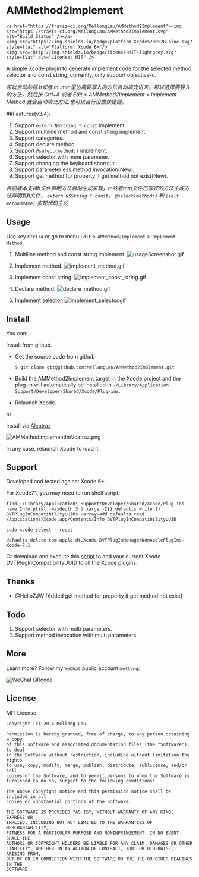 AMMethod2Implement
==================

<p align="left">

    <a href="https://travis-ci.org/MellongLau/AMMethod2Implement"><img src="https://travis-ci.org/MellongLau/AMMethod2Implement.svg" alt="Build Status" /></a>
    <img src="https://img.shields.io/badge/platform-Xcode%206%2B-blue.svg?style=flat" alt="Platform: Xcode 6+"/>
    <img src="http://img.shields.io/badge/license-MIT-lightgrey.svg?style=flat" alt="License: MIT" />
    
</p>

A simple Xcode plugin to generate implement code for the selected method, selector and const string, currently, only support objective-c.  

*可以自动的将.h或者.m .mm里边需要写入的方法自动填充进来。可以选择要导入的方法，然后按 Ctrl+A  或者 Edit > AMMethod2Implement > Implement Method.就会自动填充方法.也可以自行设置快捷键。*

##Features(v3.4):

1. Support `extern NSString * const` implement.
2. Support multiline method and const string implement.
3. Support categories.
4. Support declare method.
5. Support `@select(method:)` implement.
6. Support selector with none parameter.
7. Support changing the keyboard shortcut.
8. Support parameterless method invocation(New).
9. Support get method for property if get method not exist(New).

*目前版本支持h文件声明方法自动生成实现，m或者mm文件已写好的方法生成方法声明到h文件， `extern NSString * const`， `@select(method:)` 和 `[self methodName]` 实现代码生成*

## Usage

Use key `Ctrl+A` or go to menu `Edit` > `AMMethod2Implement` > `Implement Method`.

1. Multiline method and const string implement.
![usageScreenshot.gif](https://raw.github.com/MellongLau/AMMethod2Implement/master/Screenshots/usageScreenshot.gif)

2. Implement method.
![implement_method.gif](https://raw.github.com/MellongLau/AMMethod2Implement/master/Screenshots/implement_method.gif)

3. Implement const string.
![implement_const_string.gif](https://raw.github.com/MellongLau/AMMethod2Implement/master/Screenshots/implement_const_string.gif)

4. Declare method.
![declare_method.gif](https://raw.github.com/MellongLau/AMMethod2Implement/master/Screenshots/declare_method.gif)

5. Implement selector.
![implement_selector.gif](https://raw.github.com/MellongLau/AMMethod2Implement/master/Screenshots/implement_selector.gif)

## Install

You can:

Install from github.

* Get the source code from github

    `$ git clone git@github.com:MellongLau/AMMethod2Implement.git`
    
* Build the AMMethod2Implement target in the Xcode project and the plug-in will automatically be installed in `~/Library/Application Support/Developer/Shared/Xcode/Plug-ins`.
* Relaunch Xcode.

or

Install via [Alcatraz](http://alcatraz.io/)

![AMMethodImplementInAlcatraz.png](https://raw.github.com/MellongLau/AMMethod2Implement/master/Screenshots/AMMethodImplementInAlcatraz.png)

In any case, relaunch Xcode to load it.


## Support

Developed and tested against Xcode 6+.

For Xcode7.1, you may need to run shell script:
```shell
find ~/Library/Application\ Support/Developer/Shared/Xcode/Plug-ins -name Info.plist -maxdepth 3 | xargs -I{} defaults write {} DVTPlugInCompatibilityUUIDs -array-add defaults read /Applications/Xcode.app/Contents/Info DVTPlugInCompatibilityUUID

sudo xcode-select --reset

defaults delete com.apple.dt.Xcode DVTPlugInManagerNonApplePlugIns-Xcode-7.1

```

Or download and execute this [script](https://github.com/cielpy/RPAXU) to add your current Xcode DVTPlugInCompatibilityUUID to all the Xcode plugins.  

## Thanks
- @HelloZJW [Added get method for property if get method not exist]

## Todo

1. Support selector with multi parameters.
2. Support method invocation with multi parameters. 


## More
Learn more? Follow my `WeChat` public account `mellong`:

![WeChat QRcode](http://www.devlong.com/blogImages/qrcode_for_mellong.jpg)

## License

MIT License

    Copyright (c) 2014 Mellong Lau

    Permission is hereby granted, free of charge, to any person obtaining a copy
    of this software and associated documentation files (the "Software"), to deal
    in the Software without restriction, including without limitation the rights
    to use, copy, modify, merge, publish, distribute, sublicense, and/or sell
    copies of the Software, and to permit persons to whom the Software is
    furnished to do so, subject to the following conditions:

    The above copyright notice and this permission notice shall be included in all
    copies or substantial portions of the Software.

    THE SOFTWARE IS PROVIDED "AS IS", WITHOUT WARRANTY OF ANY KIND, EXPRESS OR
    IMPLIED, INCLUDING BUT NOT LIMITED TO THE WARRANTIES OF MERCHANTABILITY,
    FITNESS FOR A PARTICULAR PURPOSE AND NONINFRINGEMENT. IN NO EVENT SHALL THE
    AUTHORS OR COPYRIGHT HOLDERS BE LIABLE FOR ANY CLAIM, DAMAGES OR OTHER
    LIABILITY, WHETHER IN AN ACTION OF CONTRACT, TORT OR OTHERWISE, ARISING FROM,
    OUT OF OR IN CONNECTION WITH THE SOFTWARE OR THE USE OR OTHER DEALINGS IN THE
    SOFTWARE.

